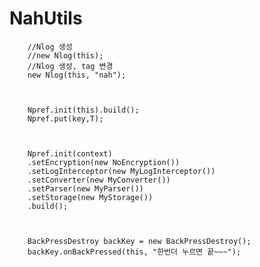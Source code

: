 # NahUtils


        //Nlog 생성
        //new Nlog(this);
        //Nlog 생성, tag 변경
        new Nlog(this, "nah");



        Npref.init(this).build();
        Npref.put(key,T);
        
        
        
        Npref.init(context)
        .setEncryption(new NoEncryption())
        .setLogInterceptor(new MyLogInterceptor())
        .setConverter(new MyConverter())
        .setParser(new MyParser())
        .setStorage(new MyStorage())
        .build();
        
        
        
        BackPressDestroy backKey = new BackPressDestroy();
        backKey.onBackPressed(this, "한번더 누르면 끝~~~");
